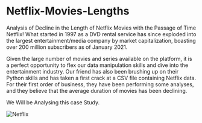 # Netflix-Movies-Lengths
Analysis of Decline in the Length of Netflix Movies with the Passage of  Time
Netflix! What started in 1997 as a DVD rental service has since exploded into the largest entertainment/media company by market capitalization, 
boasting over 200 million subscribers as of January 2021.

Given the large number of movies and series available on the platform, it is a perfect opportunity to flex our data manipulation skills
and dive into the entertainment industry. Our friend has also been brushing up on their Python skills and has taken a first crack at a CSV file containing Netflix data.
For their first order of business, they have been performing some analyses, 
and they believe that the average duration of movies has been declining.

We Will be Analysing this case Study.


![Netflix](/.netflix.jpg)
